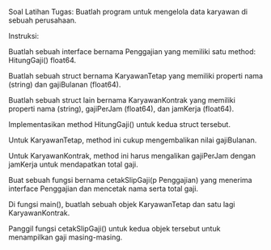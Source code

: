 Soal Latihan
Tugas: Buatlah program untuk mengelola data karyawan di sebuah perusahaan.

Instruksi:

Buatlah sebuah interface bernama Penggajian yang memiliki satu method: HitungGaji() float64.

Buatlah sebuah struct bernama KaryawanTetap yang memiliki properti nama (string) dan gajiBulanan (float64).

Buatlah sebuah struct lain bernama KaryawanKontrak yang memiliki properti nama (string), gajiPerJam (float64), dan jamKerja (float64).

Implementasikan method HitungGaji() untuk kedua struct tersebut.

Untuk KaryawanTetap, method ini cukup mengembalikan nilai gajiBulanan.

Untuk KaryawanKontrak, method ini harus mengalikan gajiPerJam dengan jamKerja untuk mendapatkan total gaji.

Buat sebuah fungsi bernama cetakSlipGaji(p Penggajian) yang menerima interface Penggajian dan mencetak nama serta total gaji.

Di fungsi main(), buatlah sebuah objek KaryawanTetap dan satu lagi KaryawanKontrak.

Panggil fungsi cetakSlipGaji() untuk kedua objek tersebut untuk menampilkan gaji masing-masing.